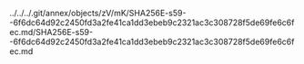 ../../../.git/annex/objects/zV/mK/SHA256E-s59--6f6dc64d92c2450fd3a2fe41ca1dd3ebeb9c2321ac3c308728f5de69fe6c6fec.md/SHA256E-s59--6f6dc64d92c2450fd3a2fe41ca1dd3ebeb9c2321ac3c308728f5de69fe6c6fec.md
